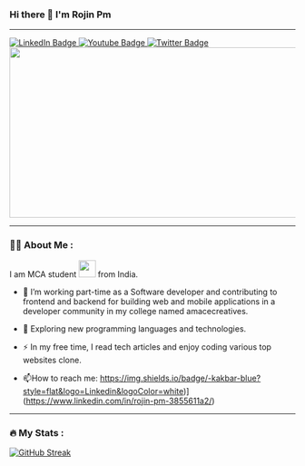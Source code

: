 
### Hi there 👋 I'm Rojin Pm
---
<div id="badges">
  <a href="https://www.linkedin.com/in/rojin-pm-3855611a2/">
    <img src="https://img.shields.io/badge/LinkedIn-blue?style=for-the-badge&logo=linkedin&logoColor=white" alt="LinkedIn Badge"/>
  </a>
  <a href="https://www.youtube.com/channel/UCptdmg4T0sJ2qYySfDppMpg">
    <img src="https://img.shields.io/badge/YouTube-red?style=for-the-badge&logo=youtube&logoColor=white" alt="Youtube Badge"/>
  </a>
  <a href="your-twitter-URL">
    <img src="https://img.shields.io/badge/Twitter-blue?style=for-the-badge&logo=twitter&logoColor=white" alt="Twitter Badge"/>
  </a>
</div>

<div align="center">
  <img src="https://media.giphy.com/media/v1.Y2lkPTc5MGI3NjExbWppMXJnbjM0N21oaHN1cTJraG1hNWUxMHZncnp5NWs1ZXh4dzRxcyZlcD12MV9pbnRlcm5hbF9naWZfYnlfaWQmY3Q9Zw/dWesBcTLavkZuG35MI/giphy.gif" width="600" height="300"/>
</div>

---

### :man_technologist: About Me :
I am MCA student <img src="https://media.giphy.com/media/WUlplcMpOCEmTGBtBW/giphy.gif" width="30"> from India.
- :telescope: I’m working part-time as a Software developer and contributing to frontend and backend for building web and mobile applications in a developer community in my college named amacecreatives.

- :seedling: Exploring new programming languages and technologies.

- :zap: In my free time, I read tech articles and enjoy coding various top websites clone.

- :mailbox:How to reach me: https://img.shields.io/badge/-kakbar-blue?style=flat&logo=Linkedin&logoColor=white)](https://www.linkedin.com/in/rojin-pm-3855611a2/)

---



### :fire: My Stats :
[![GitHub Streak](http://github-readme-streak-stats.herokuapp.com?user=RojinPm&theme=dark&background=000000)](https://git.io/streak-stats)


